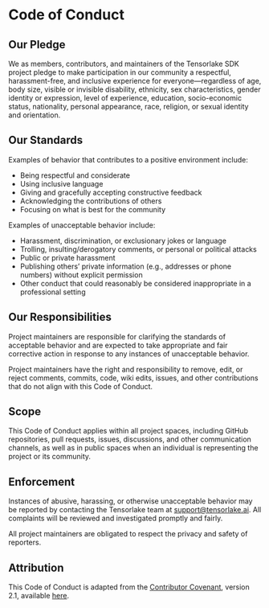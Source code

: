 # Code of Conduct

## Our Pledge

We as members, contributors, and maintainers of the Tensorlake SDK project pledge to make participation in our community a respectful, harassment-free, and inclusive experience for everyone—regardless of age, body size, visible or invisible disability, ethnicity, sex characteristics, gender identity or expression, level of experience, education, socio-economic status, nationality, personal appearance, race, religion, or sexual identity and orientation.

## Our Standards

Examples of behavior that contributes to a positive environment include:

- Being respectful and considerate
- Using inclusive language
- Giving and gracefully accepting constructive feedback
- Acknowledging the contributions of others
- Focusing on what is best for the community

Examples of unacceptable behavior include:

- Harassment, discrimination, or exclusionary jokes or language
- Trolling, insulting/derogatory comments, or personal or political attacks
- Public or private harassment
- Publishing others’ private information (e.g., addresses or phone numbers) without explicit permission
- Other conduct that could reasonably be considered inappropriate in a professional setting

## Our Responsibilities

Project maintainers are responsible for clarifying the standards of acceptable behavior and are expected to take appropriate and fair corrective action in response to any instances of unacceptable behavior.

Project maintainers have the right and responsibility to remove, edit, or reject comments, commits, code, wiki edits, issues, and other contributions that do not align with this Code of Conduct.

## Scope

This Code of Conduct applies within all project spaces, including GitHub repositories, pull requests, issues, discussions, and other communication channels, as well as in public spaces when an individual is representing the project or its community.

## Enforcement

Instances of abusive, harassing, or otherwise unacceptable behavior may be reported by contacting the Tensorlake team at [support@tensorlake.ai](mailto:support@tensorlake.ai). All complaints will be reviewed and investigated promptly and fairly.

All project maintainers are obligated to respect the privacy and safety of reporters.

## Attribution

This Code of Conduct is adapted from the [Contributor Covenant](https://www.contributor-covenant.org), version 2.1, available [here](https://www.contributor-covenant.org/version/2/1/code_of_conduct/).
